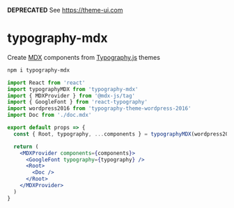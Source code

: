 
**DEPRECATED** See https://theme-ui.com

# typography-mdx

Create [MDX][] components from [Typography.js][] themes

```sh
npm i typography-mdx
```

```jsx
import React from 'react'
import typographyMDX from 'typography-mdx'
import { MDXProvider } from '@mdx-js/tag'
import { GoogleFont } from 'react-typography'
import wordpress2016 from 'typography-theme-wordpress-2016'
import Doc from './doc.mdx'

export default props => {
  const { Root, typography, ...components } = typographyMDX(wordpress2016)

  return (
    <MDXProvider components={components}>
      <GoogleFont typography={typography} />
      <Root>
        <Doc />
      </Root>
    </MDXProvider>
  )
}
```

[mdx]: https://mdxjs.com
[typography.js]: https://github.com/KyleAMathews/typography.js
